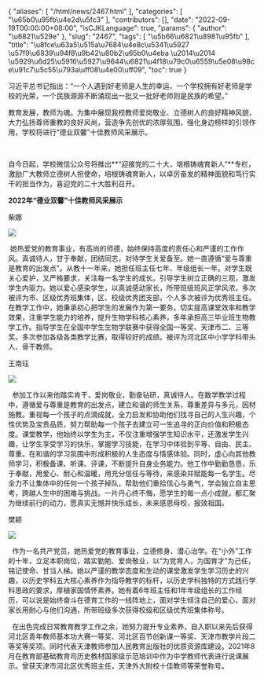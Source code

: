 {
    "aliases": [
        "/html/news/2467.html"
    ],
    "categories": [
        "\u65b0\u95fb\u4e2d\u5fc3"
    ],
    "contributors": [],
    "date": "2022-09-19T00:00:00+08:00",
    "isCJKLanguage": true,
    "params": {
        "author": "\u6821\u529e"
    },
    "slug": "2467",
    "tags": [
        "\u5b66\u6821\u8981\u95fb"
    ],
    "title": "\u8fce\u63a5\u515a\u7684\u4e8c\u5341\u5927 \u57f9\u6839\u94f8\u9b42\u80b2\u65b0\u4eba \u2014\u2014 \u5929\u6d25\u5916\u5927\u9644\u6821\u4f18\u79c0\u6559\u5e08\u98ce\u91c7\u5c55\u793a\uff08\u4e00\uff09",
    "toc": true
}

习近平总书记指出：“一个人遇到好老师是人生的幸运，一个学校拥有好老师是学校的光荣，一个民族源源不断涌现出一批又一批好老师则是民族的希望。”




  





教育发展，教师为魂。为集中展现我校教师爱岗敬业、立德树人的良好精神风貌，大力弘扬尊师重教的良好风尚，营造争先创优的浓厚氛围，强化身边榜样的引领作用，学校将进行“德业双馨”十佳教师风采展示。  






 




自今日起，学校微信公众号将推出**“迎接党的二十大，培根铸魂育新人”**专栏，激励广大教师立德树人担使命，培根铸魂育新人，以卓厉奋发的精神面貌和笃行实干的担当作为，喜迎党的二十大胜利召开。  






  





  





**2022年“德业双馨”十佳教师风采展示**









柴娜




![](https://cdn.tfls.online/mirror/full/ba5abd9348831da40a423d82fd17d1c98ea301d0.jpg)  











 她热爱党的教育事业，有高尚的师德，始终保持高度的责任心和严谨的工作作风。真诚待人，甘于奉献，团结同志，对待学生关爱备至。她一直遵循“爱与尊重是教育的出发点”。从教十一年来，她担任班主任七年、年级组长一年。对学生既关心爱护，又严格要求，关注每一名学生的成长。引导学生树立正确的三观，激发学生内驱力。她以爱心感染学生，以真诚感动家长，所带班级班风正学风浓，多次被评为市、区级优秀班集体，区、校级优秀团支部，个人多次被评为优秀班主任。在教学工作中，她秉承初心把学生的发展作为第一要务。切实提高课堂效率和教学效果，注重学生能力的培养，提升生物学科核心素养，多年承担高三毕业班生物教学工作。指导学生在全国中学生生物学联赛中获得全国一等奖、天津市二、三等奖。多次参加各级各类教学比赛，取得较好的成绩。被评为河北区中小学学科带头人、骨干教师。




  





王南珏




![](https://cdn.tfls.online/mirror/full/8efb9eb162e5393eecbdca7a1e289519fd7ae44f.jpg)




  参加工作以来他踏实肯干，爱岗敬业，勤奋钻研，真诚待人。在数学教学过程中，遵循爱与尊重是教育的出发点，建立和谐的师生关系，尊重差异与多元，因材施教。重视每一个孩子的点滴成就，全力启发和协助他们找寻自己的人生兴趣，个性优势及宝贵品质，努力帮助每一个孩子去建立可一生追寻的正向价值和积极态度。课堂教学，他始终以学生为主，不仅注重增强学生知识水平，还激发学生兴趣，让学生享受学习的快乐，掌握学习技能，在学习中体验到平等、自由、民主、尊重。在和谐的学习氛围中形成积极的人生态度与情感体验。同时，虚心向其他教师学习，积极备课、听课、评课，不断提升自身业务能力。他工作中勤勤恳恳，乐于奉献，用爱心、耐心和温暖，用充分信任与等待，来感染并赋能每一名学生。尽全力不让集体中的任何一个孩子掉队，帮助他们重拾信心与勇气，学会独立自主思考，跨越人生中的困难与挑战。一片丹心终不悔，愿学生的每一点小成就，都汇聚为继续前行的动力，愿真实无憾并快乐成长，未来感恩母校，报效祖国。




  





樊颖




![](https://cdn.tfls.online/mirror/full/c7f95209060d3f47c625efaccec0333e98325312.jpg)  






  作为一名共产党员，她热爱党的教育事业，立德修身、潜心治学。在“小外”工作的十年，立足本职岗位，踏实勤勉、爱岗敬业，以“为党育人，为国育才”为己任，铭记使命、甘当人梯。她以严谨的教学态度和生动的课堂激发学生学习历史的兴趣，以历史学科五大核心素养作为指导教学的标杆，以历史学科独特的方式践行学科思政的要求，厚植家国情怀素养。她有着6年班主任和1年年级组长的工作经历，可以说是始终奋斗在德育工作的一线阵地上，面对学生倾注自己的爱心，面对家长用耐心与他们沟通，所带班级多次获得校级和区级优秀班集体称号。




  在出色完成日常教育教学工作之余，她努力提升专业素养，自入职以来先后获得河北区青年教师基本功大赛一等奖、河北区百节创新课一等奖、天津市教学片段二等奖等奖项。同时代表天津教师参加人民教育出版社的优质资源库建设。2021年8月在教育部基础教育司历史教材国家级示范培训中作为中学教师代表进行说课展示。曾获天津市河北区优秀班主任，天津外大附校十佳教师等荣誉称号。




  






  



